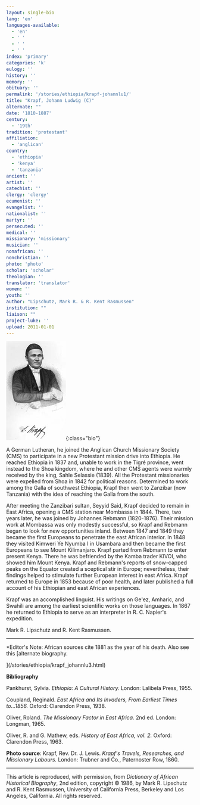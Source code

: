 ```yaml
---
layout: single-bio
lang: 'en'
languages-available:
  - 'en'
  - ' '
  - ' '
  - ' '
index: 'primary'
categories: 'k'
eulogy: ''
history: ''
memory: ''
obituary: ''
permalink: '/stories/ethiopia/krapf-johannlu1/'
title: "Krapf, Johann Ludwig (C)"
alternate: ""
date: '1810-1887'
century:
  - '19th'
tradition: 'protestant'
affiliation:
  - 'anglican'
country:
  - 'ethiopia'
  - 'kenya'
  - 'tanzania'
ancient: ''
artist: ''
catechist: ''
clergy: 'clergy'
ecumenist: ''
evangelist: ''
nationalist: ''
martyr: ''
persecuted: ''
medical: ''
missionary: 'missionary'
musician: ''
nonafrican: ''
nonchristian: ''
photo: 'photo'
scholar: 'scholar'
theologian: ''
translator: 'translator'
women: ''
youth: ''
author: "Lipschutz, Mark R. & R. Kent Rasmussen"
institution: ""
liaison: ""
project-luke: ''
upload: 2011-01-01
---
```


![image](/images/bio-pics/ethiopia/krapf-johannlu1/krapf.jpg){:class="bio"}

A German Lutheran, he joined the Anglican Church Missionary Society (CMS) to participate in a new Protestant mission drive into Ethiopia.  He reached Ethiopia in 1837 and, unable  to work in the Tigr&eacute; province, went instead to the Shoa kingdom, where he and other CMS agents were warmly received by the king, Sahle Selassie (1839).  All the Protestant missionaries were expelled from Shoa in 1842 for political reasons.  Determined to work among the Galla of southwest Ethiopia, Krapf  then went to Zanzibar (now Tanzania) with the idea of reaching the Galla from the south.

After meeting the Zanzibari sultan, Seyyid Said, Krapf decided to remain in East Africa, opening a CMS station near Mombassa in 1844.  There, two years later, he was joined by Johannes Rebmann (1820-1876).  Their mission work at Mombassa was only modestly successful, so Krapf and Rebmann began to look for new opportunities inland.  Between 1847 and 1849 they became the first Europeans to penetrate the east African interior.  In 1848 they visited Kimweri Ye Nyumba I in Usambara and then became the first Europeans to see Mount Kilimanjaro.  Krapf parted from Rebmann to enter present Kenya.  There he was befriended by the Kamba trader KIVOI, who showed him Mount Kenya.  Krapf and Rebmann's reports of snow-capped peaks on the Equator created a sceptical stir in Europe; nevertheless, their findings helped to stimulate further European interest in east Africa.  Krapf returned to Europe in 1853 because of poor health,  and later published a full account of his Ethiopian and east African experiences.

Krapf was an accomplished linguist.  His writings on Ge'ez, Amharic, and Swahili are among the earliest scientific works on those languages.  In 1867 he returned to Ethiopia to serve as an interpreter in R. C. Napier's expedition.

Mark R. Lipschutz and R. Kent Rasmussen.

---

*Editor's Note: African sources cite 1881 as the year of his death.
Also see this [alternate biography.

](/stories/ethiopia/krapf_johannlu3.html)

**Bibliography**

Pankhurst, Sylvia.  *Ethiopia: A Cultural History.*  London: Lalibela Press, 1955.

Coupland, Reginald.  *East Africa and Its Invaders, From Earliest Times to...1856.*  Oxford: Clarendon Press, 1938.

Oliver, Roland.  *The Missionary Factor in East Africa.*  2nd ed.  London: Longman, 1965.

Oliver, R. and G. Mathew, eds.  *History of East Africa, vol. 2.* Oxford: Clarendon Press, 1963.

**Photo source**: Krapf, Rev. Dr. J. Lewis. *Krapf's Travels, Researches, and Missionary Labours.* London: Trubner and Co., Paternoster Row, 1860.

---

This article is reproduced, with permission, from *Dictionary of African Historical Biography*, 2nd edition, copyright &copy; 1986, by Mark R. Lipschutz and R. Kent Rasmussen,  University of California Press, Berkeley and Los Angeles, California.  All rights reserved.
